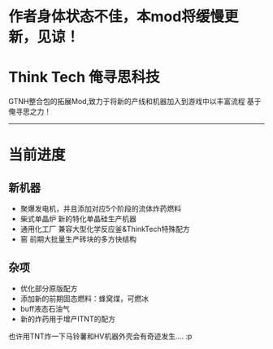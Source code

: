 # 作者身体状态不佳，本mod将缓慢更新，见谅！

# Think Tech 俺寻思科技
GTNH整合包的拓展Mod,致力于将新的产线和机器加入到游戏中以丰富流程
基于俺寻思之力！
***
# 当前进度
## 新机器
- 聚爆发电机，并且添加对应5个阶段的流体炸药燃料
- 柴式单晶炉 新的特化单晶硅生产机器
- 通用化工厂 兼容大型化学反应釜&ThinkTech特殊配方
- 窑 前期大批量生产砖块的多方快结构


## 杂项
- 优化部分原版配方
- 添加新的前期固态燃料：蜂窝煤，可燃冰
- buff液态石油气
- 新的炸药用于增产ITNT的配方

也许用TNT炸一下马铃薯和HV机器外壳会有奇迹发生.... :p
